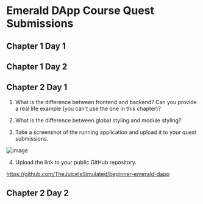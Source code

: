 # Emerald DApp Course Quest Submissions

## Chapter 1 Day 1


## Chapter 1 Day 2


## Chapter 2 Day 1

1. What is the difference between frontend and backend? Can you provide a real life example (you can't use the one in this chapter)?



2. What is the difference between global styling and module styling?



3. Take a screenshot of the running application and upload it to your quest submissions.

![image](https://user-images.githubusercontent.com/104703860/182707519-ad6e9fa5-8f39-4b27-a263-d8d4d0f8bb2a.png)


4. Upload the link to your public GitHub repository.

https://github.com/TheJuiceIsSimulated/beginner-emerald-dapp



## Chapter 2 Day 2 
